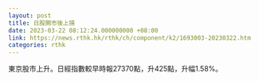 ```yaml
---
layout: post
title: 日股開市後上揚
date: 2023-03-22 08:12:24.000000000 +08:00
link: https://news.rthk.hk/rthk/ch/component/k2/1693003-20230322.htm
categories: rthk
---
```


東京股市上升。日經指數較早時報27370點，升425點，升幅1.58%。
